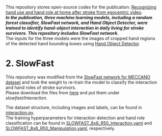 This repository stores open-source codes for the publication: [Recognizing hand use and hand role at home after stroke from egocentric video](https://journals.plos.org/digitalhealth/article?id=10.1371/journal.pdig.0000361).  
***In the publication, three machine learning models, including a random forest classifier, SlowFast network, and Hand Object Detector, were trained to identify hand-object interaction in daily living for stroke survivors. This repository includes SlowFast network.***  
The inputs for the three models were the images of cropped hand regions of the detected hand bounding boxes using [Hand Object Detector](https://github.com/ddshan/hand_object_detector). 

# 2. SlowFast
This repository was modified from the [SlowFast network for MECCANO dataset](https://github.com/fpv-iplab/MECCANO) and took the weight to re-train the model to classify the interaction and hand roles of stroke survivors.  
Please download the files from [here](https://drive.google.com/drive/folders/1cc71O4XT0etAUXAAbIXLQANWnE7LHPnn?usp=sharing) and put them under _slowfast/Interaction_.  
 
The dataset structure, including images and labels, can be found in [interaction.py](https://github.com/mft2023/SlowFast/blob/main/slowfast/datasets/interaction.py).  
The training hyperparameters for interaction detection and hand role classification can be found in [SLOWFAST_8x8_R50_Interaction.yaml](https://github.com/mft2023/SlowFast/blob/main/slowfast/Interaction/SLOWFAST_8x8_R50_Interaction.yaml) and [SLOWFAST_8x8_R50_Manipulation.yaml](https://github.com/mft2023/SlowFast/blob/main/slowfast/Interaction/SLOWFAST_8x8_R50_Manipulation.yaml), respectively.
